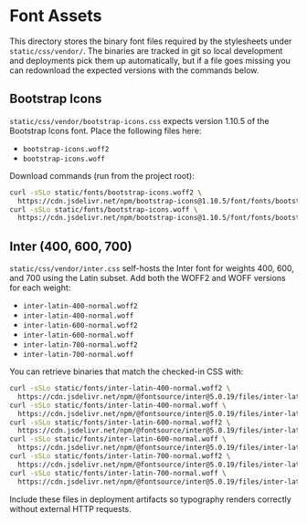 # Font Assets

This directory stores the binary font files required by the stylesheets under
`static/css/vendor/`. The binaries are tracked in git so local development and
deployments pick them up automatically, but if a file goes missing you can
redownload the expected versions with the commands below.

## Bootstrap Icons

`static/css/vendor/bootstrap-icons.css` expects version 1.10.5 of the Bootstrap
Icons font. Place the following files here:

- `bootstrap-icons.woff2`
- `bootstrap-icons.woff`

Download commands (run from the project root):

```bash
curl -sSLo static/fonts/bootstrap-icons.woff2 \
  https://cdn.jsdelivr.net/npm/bootstrap-icons@1.10.5/font/fonts/bootstrap-icons.woff2
curl -sSLo static/fonts/bootstrap-icons.woff \
  https://cdn.jsdelivr.net/npm/bootstrap-icons@1.10.5/font/fonts/bootstrap-icons.woff
```

## Inter (400, 600, 700)

`static/css/vendor/inter.css` self-hosts the Inter font for weights 400, 600, and 700
using the Latin subset. Add both the WOFF2 and WOFF versions for each weight:

- `inter-latin-400-normal.woff2`
- `inter-latin-400-normal.woff`
- `inter-latin-600-normal.woff2`
- `inter-latin-600-normal.woff`
- `inter-latin-700-normal.woff2`
- `inter-latin-700-normal.woff`

You can retrieve binaries that match the checked-in CSS with:

```bash
curl -sSLo static/fonts/inter-latin-400-normal.woff2 \
  https://cdn.jsdelivr.net/npm/@fontsource/inter@5.0.19/files/inter-latin-400-normal.woff2
curl -sSLo static/fonts/inter-latin-400-normal.woff \
  https://cdn.jsdelivr.net/npm/@fontsource/inter@5.0.19/files/inter-latin-400-normal.woff
curl -sSLo static/fonts/inter-latin-600-normal.woff2 \
  https://cdn.jsdelivr.net/npm/@fontsource/inter@5.0.19/files/inter-latin-600-normal.woff2
curl -sSLo static/fonts/inter-latin-600-normal.woff \
  https://cdn.jsdelivr.net/npm/@fontsource/inter@5.0.19/files/inter-latin-600-normal.woff
curl -sSLo static/fonts/inter-latin-700-normal.woff2 \
  https://cdn.jsdelivr.net/npm/@fontsource/inter@5.0.19/files/inter-latin-700-normal.woff2
curl -sSLo static/fonts/inter-latin-700-normal.woff \
  https://cdn.jsdelivr.net/npm/@fontsource/inter@5.0.19/files/inter-latin-700-normal.woff
```

Include these files in deployment artifacts so typography renders correctly without
external HTTP requests.
